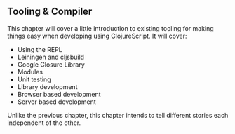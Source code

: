 ## Tooling & Compiler

This chapter will cover a little introduction to existing tooling for making things easy when developing using ClojureScript. It will cover:

* Using the REPL
* Leiningen and cljsbuild
* Google Closure Library
* Modules
* Unit testing
* Library development
* Browser based development
* Server based development

Unlike the previous chapter, this chapter intends to tell different stories each independent of the other.
